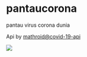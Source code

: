 # pantaucorona
pantau virus corona dunia

Api by [mathroid@covid-19-api](https://github.com/mathdroid/covid-19-api/edit/master/README.md)

![](https://i.imgur.com/SCyCqTL.png)
